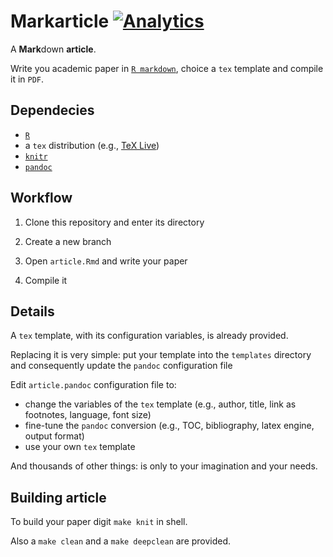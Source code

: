 Markarticle [![Analytics](https://ga-beacon.appspot.com/UA-49657176-1/markarticle)](https://github.com/igrigorik/ga-beacon)
===========

A **Mark**down **article**.

Write you academic paper in [`R markdown`](http://www.rstudio.com/ide/docs/r_markdown), choice a `tex` template and compile it in `PDF`.

Dependecies
-----------

- [`R`](http://www.r-project.org)
- a `tex` distribution (e.g., [TeX Live](http://www.tug.org/texlive))
- [`knitr`](https://github.com/yihui/knitr‎)
- [`pandoc`](http://johnmacfarlane.net/pandoc)

Workflow
--------

1. Clone this repository and enter its directory

2. Create a new branch

3. Open `article.Rmd` and write your paper

4. Compile it

Details
-------

A `tex` template, with its configuration variables, is already provided.

Replacing it is very simple: put your template into the `templates` directory and consequently update the `pandoc` configuration file

Edit `article.pandoc` configuration file to:

- change the variables of the `tex` template (e.g., author, title, link as footnotes, language, font size)
- fine-tune the `pandoc` conversion (e.g., TOC, bibliography, latex engine, output format)
- use your own `tex` template

And thousands of other things: is only to your imagination and your needs.

Building article
----------------

To build your paper digit `make knit` in shell.

Also a `make clean` and a `make deepclean` are provided.
